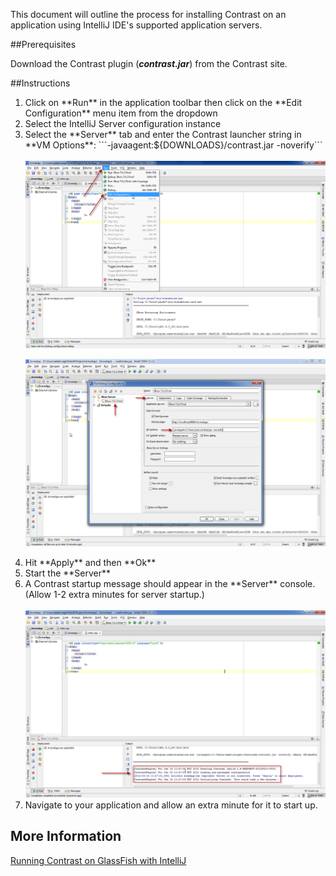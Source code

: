 <!--
title: "Running Contrast on an IntelliJ Application"
description: "Overview of the process for installation of Contrast on an application using IntelliJ"
tags: "java agent installation IntelliJ IDE"
-->


This document will outline the process for installing Contrast on an application using IntelliJ IDE's supported application servers.

##Prerequisites

Download the Contrast plugin (***contrast.jar***) from the Contrast site.

##Instructions
<ol>
<li> Click on **Run** in the application toolbar then click on the **Edit Configuration** menu item from the dropdown</li>
<li> Select the IntelliJ Server configuration instance</li>
<li> Select the **Server** tab and enter the Contrast launcher string in **VM Options**: ```-javaagent:${DOWNLOADS}/contrast.jar -noverify``` 
</li>

<br>
<a href="assets/images/KB2-f04_1.png" rel="lightbox" title="Edit Configuration"><img class="thumbnail" src="assets/images/KB2-f04_1.png"/></a>

<a href="assets/images/KB2-f04_2.png" rel="lightbox" title="VM Options"><img class="thumbnail" src="assets/images/KB2-f04_2.png"/></a>

<li> Hit **Apply** and then **Ok** </li>
<li> Start the **Server** </li>
<li> A Contrast startup message should appear in the **Server** console. (Allow 1-2 extra minutes for server startup.) </li>

<br>
<a href="assets/images/KB2-f04_3.png" rel="lightbox" title="Startup Message"><img class="thumbnail" src="assets/images/KB2-f04_3.png"/></a>

<li> Navigate to your application and allow an extra minute for it to start up. </li>
</ol>

## More Information

[Running Contrast on GlassFish with IntelliJ](installation_javainstall.html#glass)
